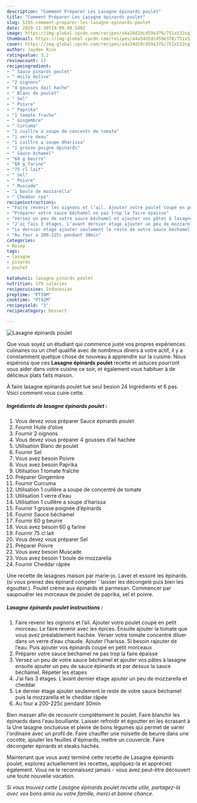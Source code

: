 ```yaml
---
description: "Comment Préparer Les Lasagne épinards poulet"
title: "Comment Préparer Les Lasagne épinards poulet"
slug: 5295-comment-preparer-les-lasagne-epinards-poulet
date: 2020-11-30T19:09:40.540Z
image: https://img-global.cpcdn.com/recipes/a4a34d2dcd59e376/751x532cq70/lasagne-epinards-poulet-photo-principale-de-la-recette.jpg
thumbnail: https://img-global.cpcdn.com/recipes/a4a34d2dcd59e376/751x532cq70/lasagne-epinards-poulet-photo-principale-de-la-recette.jpg
cover: https://img-global.cpcdn.com/recipes/a4a34d2dcd59e376/751x532cq70/lasagne-epinards-poulet-photo-principale-de-la-recette.jpg
author: Jayden Rios
ratingvalue: 3.2
reviewcount: 13
recipeingredient:
- " Sauce pinards poulet"
- " Huile dolive"
- "2 oignons"
- "4 gousses dail hache"
- " Blanc de poulet"
- " Sel"
- " Poivre"
- " Paprika"
- "1 tomate frache"
- " Gingembre"
- " Curcuma"
- "1 cuillre a soupe de concentr de tomate"
- "1 verre deau"
- "1 cuillre a soupe dharissa"
- "1 grosse poigne dpinards"
- " Sauce bchamel"
- "60 g beurre"
- "60 g farine"
- "75 cl lait"
- " Sel"
- " Poivre"
- " Muscade"
- "1 boule de mozzarella"
- " Cheddar rpe"
recipeinstructions:
- "Faire revenir les oignons et l’ail. Ajouter votre poulet coupé en petit morceau. Le faire revenir avec les épices. Ensuite ajouter la tomate que vous avez préalablement hachée. Verser votre tomate concentré diluer dans un verre d’eau chaude. Ajouter l’harissa. Si besoin rajouter de l’eau. Puis ajouter vos épinards coupé en petit morceaux"
- "Préparer votre sauce béchamel ne pas trop la faire épaisse"
- "Versez un peu de votre sauce béchamel et ajouter vos pâtes à lasagne ensuite ajouter un peu de sauce épinards et par dessus la sauce béchamel. Répéter les étapes"
- "J’ai fais 3 étages. L’avant dernier étage ajouter un peu de mozzarella et cheddar"
- "Le dernier étage ajouter seulement le reste de votre sauce béchamel puis la mozzarella et le cheddar râpée"
- "Au four a 200-225c pendant 30min"
categories:
- Resep
tags:
- lasagne
- pinards
- poulet

katakunci: lasagne pinards poulet 
nutrition: 179 calories
recipecuisine: Indonesian
preptime: "PT39M"
cooktime: "PT42M"
recipeyield: "3"
recipecategory: Dessert

---
```



![Lasagne épinards poulet](https://img-global.cpcdn.com/recipes/a4a34d2dcd59e376/751x532cq70/lasagne-epinards-poulet-photo-principale-de-la-recette.jpg)

Que vous soyez un étudiant qui commence juste vos propres expériences culinaires ou un chef qualifié avec de nombreux dîners à votre actif, il y a constamment quelque chose de nouveau à apprendre sur la cuisine. Nous espérons que ces <strong> Lasagne épinards poulet </strong> recette et astuces pourront vous aider dans votre cuisine ce soir, et également vous habituer à de délicieux plats faits maison.

<!--inarticleads1-->

À faire lasagne épinards poulet tue seul besion 24 Ingrédients et 6 pas. Voici comment vous cuire cette.

##### Ingrédients de lasagne épinards poulet :

1. Vous devez vous préparer  Sauce épinards poulet
1. Fournir  Huile d’olive
1. Fournir 2 oignons
1. Vous devez vous préparer 4 gousses d’ail hachée
1. Utilisation  Blanc de poulet
1. Fournir  Sel
1. Vous avez besoin  Poivre
1. Vous avez besoin  Paprika
1. Utilisation 1 tomate fraîche
1. Préparer  Gingembre
1. Fournir  Curcuma
1. Utilisation 1 cuillère a soupe de concentré de tomate
1. Utilisation 1 verre d’eau
1. Utilisation 1 cuillère a soupe d’harissa
1. Fournir 1 grosse poignée d’épinards
1. Fournir  Sauce béchamel
1. Fournir 60 g beurre
1. Vous avez besoin 60 g farine
1. Fournir 75 cl lait
1. Vous devez vous préparer  Sel
1. Préparer  Poivre
1. Vous avez besoin  Muscade
1. Vous avez besoin 1 boule de mozzarella
1. Fournir  Cheddar râpée


Une recette de lasagnes maison par marie-jo. Laver et essoré les épinards. (si vous prenez des épinard congeler ¨laisser les décongelé puis bien les égoutter.). Poulet crème aux épinards et parmesan. Commencer par saupoudrer les morceaux de poulet de paprika, sel et poivre. 

<!--inarticleads2-->

##### Lasagne épinards poulet instructions :

1. Faire revenir les oignons et l’ail. Ajouter votre poulet coupé en petit morceau. Le faire revenir avec les épices. Ensuite ajouter la tomate que vous avez préalablement hachée. Verser votre tomate concentré diluer dans un verre d’eau chaude. Ajouter l’harissa. Si besoin rajouter de l’eau. Puis ajouter vos épinards coupé en petit morceaux
1. Préparer votre sauce béchamel ne pas trop la faire épaisse
1. Versez un peu de votre sauce béchamel et ajouter vos pâtes à lasagne ensuite ajouter un peu de sauce épinards et par dessus la sauce béchamel. Répéter les étapes
1. J’ai fais 3 étages. L’avant dernier étage ajouter un peu de mozzarella et cheddar
1. Le dernier étage ajouter seulement le reste de votre sauce béchamel puis la mozzarella et le cheddar râpée
1. Au four a 200-225c pendant 30min


Bien masser afin de recouvrir complètement le poulet. Faire blanchir les épinards dans l&#39;eau bouillante. Laisser refroidir et égoutter en les écrasant à la Une lasagne onctueuse et pleine de bons légumes qui permet de varier l&#39;ordinaire avec un profil de. Faire chauffer une noisette de beurre dans une cocotte, ajouter les feuilles d&#39;épinards, mettre un couvercle. Faire décongeler épinards et steaks hachés. 

<!--inarticleads1-->

<p>
Maintenant que vous avez terminé cette recette de Lasagne épinards poulet, explorez actuellement les recettes, appliquez-la et appréciez également. Vous ne le reconnaissez jamais - vous avez peut-être découvert une toute nouvelle vocation.
</p>

<p>
<i>Si vous trouvez cette Lasagne épinards poulet recette utile, partagez-la avec vos bons amis ou votre famille, merci et bonne chance.</i>
</p>
